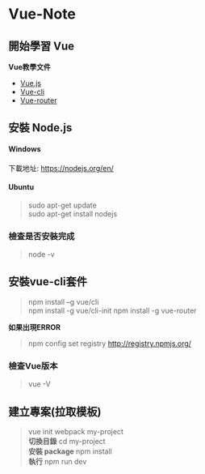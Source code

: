 # Vue-Note

## 開始學習 Vue
**Vue教學文件**
* [Vue.js](https://cn.vuejs.org/v2/guide/installation.html)  
* [Vue-cli](https://cli.vuejs.org/zh/guide/)  
* [Vue-router](https://router.vuejs.org/zh/installation.html)  


## 安裝 Node.js
#### Windows  
下載地址: https://nodejs.org/en/  
#### Ubuntu  
>sudo apt-get update  
>sudo apt-get install nodejs  
### 檢查是否安裝完成
>node -v

## 安裝vue-cli套件
>npm install –g vue/cli  
>npm install -g vue/cli-init
>npm install -g vue-router  

**如果出現ERROR**  
>npm config set registry http://registry.npmjs.org/  

### 檢查Vue版本  
>vue -V  

## 建立專案(拉取模板)
>vue init webpack my-project  
**切換目錄**
>cd my-project  
**安裝 package**
>npm install  
**執行**
>npm run dev  


